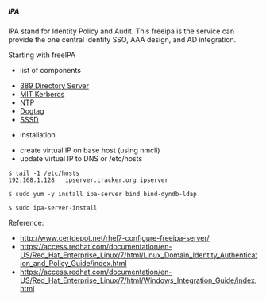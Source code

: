 ##### IPA 

IPA stand for Identity Policy and Audit. This freeipa is the service can provide
the one central identity SSO, AAA design, and AD integration.

Starting with freeIPA
- list of components
* [389 Directory Server](http://directory.fedoraproject.org/)
* [MIT Kerberos](http://k5wiki.kerberos.org/wiki/Main_Page)
* [NTP](http://ntp.org/)
* [Dogtag](http://fedoraproject.org/wiki/Features/DogtagCertificateSystem)
* [SSSD](https://fedorahosted.org/sssd/)

- installation
* create virtual IP on base host (using nmcli)
* update virtual IP to DNS or /etc/hosts
```
$ tail -1 /etc/hosts
192.168.1.128   ipserver.cracker.org ipserver

$ sudo yum -y install ipa-server bind bind-dyndb-ldap

$ sudo ipa-server-install
```

Reference:
* http://www.certdepot.net/rhel7-configure-freeipa-server/
* https://access.redhat.com/documentation/en-US/Red_Hat_Enterprise_Linux/7/html/Linux_Domain_Identity_Authentication_and_Policy_Guide/index.html
* https://access.redhat.com/documentation/en-US/Red_Hat_Enterprise_Linux/7/html/Windows_Integration_Guide/index.html
